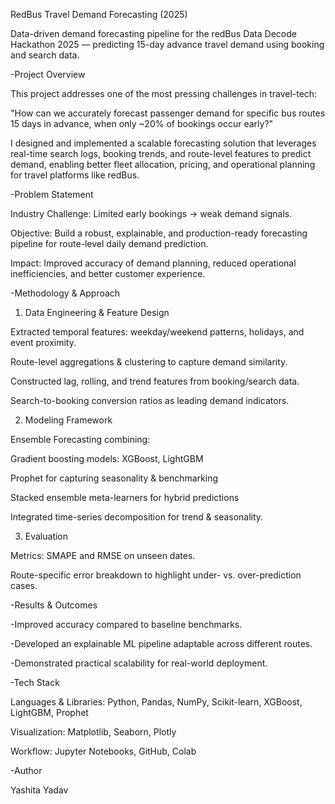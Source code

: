RedBus Travel Demand Forecasting (2025)

Data-driven demand forecasting pipeline for the redBus Data Decode Hackathon 2025 — predicting 15-day advance travel demand using booking and search data.

-Project Overview

This project addresses one of the most pressing challenges in travel-tech:

"How can we accurately forecast passenger demand for specific bus routes 15 days in advance, when only ~20% of bookings occur early?"

I designed and implemented a scalable forecasting solution that leverages real-time search logs, booking trends, and route-level features to predict demand, enabling better fleet allocation, pricing, and operational planning for travel platforms like redBus.

-Problem Statement

Industry Challenge: Limited early bookings → weak demand signals.

Objective: Build a robust, explainable, and production-ready forecasting pipeline for route-level daily demand prediction.

Impact: Improved accuracy of demand planning, reduced operational inefficiencies, and better customer experience.

-Methodology & Approach
1. Data Engineering & Feature Design

Extracted temporal features: weekday/weekend patterns, holidays, and event proximity.

Route-level aggregations & clustering to capture demand similarity.

Constructed lag, rolling, and trend features from booking/search data.

Search-to-booking conversion ratios as leading demand indicators.

2. Modeling Framework

Ensemble Forecasting combining:

Gradient boosting models: XGBoost, LightGBM

Prophet for capturing seasonality & benchmarking

Stacked ensemble meta-learners for hybrid predictions

Integrated time-series decomposition for trend & seasonality.

3. Evaluation

Metrics: SMAPE and RMSE on unseen dates.

Route-specific error breakdown to highlight under- vs. over-prediction cases.

-Results & Outcomes

  -Improved accuracy compared to baseline benchmarks.

  -Developed an explainable ML pipeline adaptable across different routes.

  -Demonstrated practical scalability for real-world deployment.

-Tech Stack

Languages & Libraries: Python, Pandas, NumPy, Scikit-learn, XGBoost, LightGBM, Prophet

Visualization: Matplotlib, Seaborn, Plotly

Workflow: Jupyter Notebooks, GitHub, Colab

-Author

  Yashita Yadav


